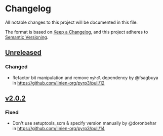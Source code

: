 # Changelog

All notable changes to this project will be documented in this file.

The format is based on [Keep a Changelog](https://keepachangelog.com/en/1.1.0/),
and this project adheres to [Semantic Versioning](https://semver.org/spec/v2.0.0.html).

## [Unreleased]

### Changed

* Refactor bit manipulation and remove `myhdl` dependency by @fsagbuya in https://github.com/linien-org/pyrp3/pull/12

## [v2.0.2]

### Fixed

* Don't use setuptools_scm & specify version manually by @doronbehar in https://github.com/linien-org/pyrp3/pull/14

[Unreleased]: https://github.com/linien-org/pyrp3/compare/v2.0.2...HEAD
[v2.0.2]: https://github.com/linien-org/pyrp3/compare/v2.0.1...v2.0.2
